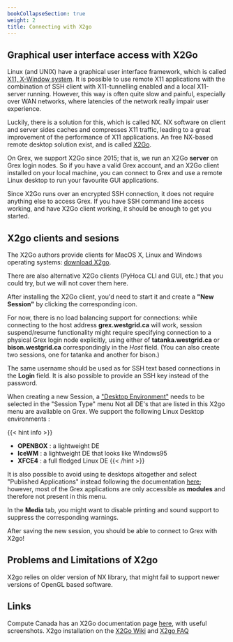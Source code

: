 ```yaml
---
bookCollapseSection: true
weight: 2
title: Connecting with X2go
---
```


## Graphical user interface access with X2Go

Linux (and UNIX) have a graphical user interface framework, which is called [X11, X-Window system](https://en.wikipedia.org/wiki/X_Window_System). It is possible to use remote X11 applications with the combination of SSH client with X11-tunnelling enabled and a local X11-server running. However, this way is often quite slow and painful, especially over WAN networks, where latencies of the network really impair user experience.

Luckily, there is a solution for this, which is called NX. NX software on client and server sides caches and compresses X11 traffic, leading to a great improvement of the performance of X11 applications. An free NX-based remote desktop solution exist, and is called [X2Go](https://wiki.x2go.org/doku.php/doc:newtox2go).

On Grex, we support X2Go since 2015; that is, we run an X2Go __server__ on Grex login nodes. So if you have a valid Grex account, and an X2Go client installed on your local machine, you can connect to Grex and use a remote Linux desktop to run your favourite GUI applications.

Since X2Go runs over an encrypted SSH connection, it does not require anything else to access Grex. If you have SSH command line access working, and have X2Go client working, it should be enough to get you started.

## X2go clients and sesions

The X2Go authors provide clients for MacOS X, Linux and Windows operating systems: [download X2go](https://wiki.x2go.org/doku.php/download:start).

There are also alternative X2Go clients (PyHoca CLI and GUI, etc.) that you could try, but we will not cover them here.

After installing the X2Go client, you'd need to start it and create a __"New Session"__ by clicking the corresponding icon.

For now, there is no load balancing support for connections: while connecting to the host address **grex.westgrid.ca** will work, session suspend/resume functionality might require specifying connection to a physical Grex login node explicitly, using either of **tatanka.westgrid.ca** or **bison.westgrid.ca** correspondingly in the _Host_ field. (You can also create two sessions, one for tatanka and another for bison.)

The same username should be used as for SSH text based connections in the __Login__ field. It is also possible to provide an SSH key instead of the password.

When creating a new Session, a ["Desktop Environment"](https://en.wikipedia.org/wiki/Desktop_environment) needs to be selected in the "Session Type" menu 
Not all DE's that are listed in this X2go menu are available on Grex. We support the following Linux Desktop environments :

{{< hint info >}}
* **OPENBOX** : a lightweight DE
* **IceWM**   : a lightweight DE that looks like Windows95
* **XFCE4**   : a full fledged Linux DE
{{< /hint >}}

It is also possible to avoid using te desktops altogether and select "Published Applications" instead following the documentation [here](https://wiki.x2go.org/doku.php/wiki:advanced:published-applications); however, most of the Grex applications are only accessible as __modules__ and therefore not present in this menu.

In the __Media__ tab, you might want to disable printing and sound support to suppress the corresponding warnings. 

After saving the new session, you should be able to connect to Grex with X2go!

## Problems and Limitations of X2go

X2go relies on older version of NX library, that might fail to support newer versions of OpenGL based software.

## Links

Compute Canada has an X2Go documentation page [here](https://docs.computecanada.ca/wiki/X2Go), with useful screenshots. X2go installation on the [X2Go Wiki](https://wiki.x2go.org/doku.php/doc:installation:x2goclient) and [X2go FAQ](https://wiki.x2go.org/doku.php/doc:faq:start)

<!-- End of the page -->
